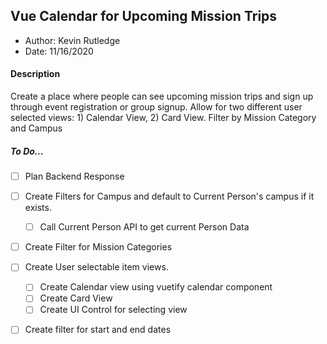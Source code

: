 ## Vue Calendar for Upcoming Mission Trips
 - Author: Kevin Rutledge
 - Date: 11/16/2020

#### Description
Create a place where people can see upcoming mission trips and sign up through event registration or group signup. Allow for two different user selected views: 1) Calendar View, 2) Card View.  Filter by Mission Category and Campus

##### To Do...
  - [ ] Plan Backend Response
  - [ ] Create Filters for Campus and default to Current Person's campus if it exists.
    - [ ] Call Current Person API to get current Person Data
  - [ ] Create Filter for Mission Categories
  - [ ] Create User selectable item views.
    - [ ] Create Calendar view using vuetify calendar component
    - [ ] Create Card View
    - [ ] Create UI Control for selecting view
  - [ ] Create filter for start and end dates


